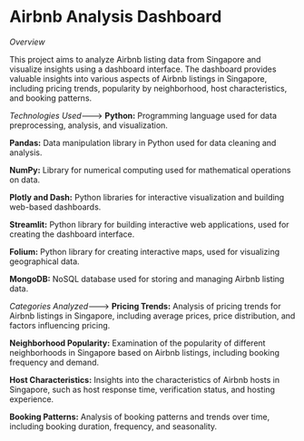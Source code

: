 # Airbnb Analysis Dashboard
*Overview*

This project aims to analyze Airbnb listing data from Singapore and visualize insights using a dashboard interface. The dashboard provides valuable insights into various aspects of Airbnb listings in Singapore, including pricing trends, popularity by neighborhood, host characteristics, and booking patterns.

*Technologies Used*--->
**Python:** Programming language used for data preprocessing, analysis, and visualization.

**Pandas:** Data manipulation library in Python used for data cleaning and analysis.

**NumPy:** Library for numerical computing used for mathematical operations on data.

**Plotly and Dash:** Python libraries for interactive visualization and building web-based dashboards.

**Streamlit:** Python library for building interactive web applications, used for creating the dashboard interface.

**Folium:** Python library for creating interactive maps, used for visualizing geographical data.

**MongoDB:** NoSQL database used for storing and managing Airbnb listing data.


*Categories Analyzed*--->
**Pricing Trends:** Analysis of pricing trends for Airbnb listings in Singapore, including average prices, price distribution, and factors influencing pricing.

**Neighborhood Popularity:** Examination of the popularity of different neighborhoods in Singapore based on Airbnb listings, including booking frequency and demand.

**Host Characteristics:** Insights into the characteristics of Airbnb hosts in Singapore, such as host response time, verification status, and hosting experience.

**Booking Patterns:** Analysis of booking patterns and trends over time, including booking duration, frequency, and seasonality.
